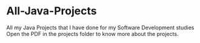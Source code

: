 # All-Java-Projects
All my Java Projects that I have done for my Software Development studies
Open the PDF in the projects folder to know more about the projects.
